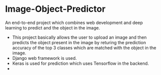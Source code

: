 # Image-Object-Predictor
An end-to-end project which combines web development and deep learning to predict and the object in the image.
* This project basically allows the user to upload an image and then predicts the object present in the image by returing the prediction accuracy of the top 3 classes which are matched with the object in the image.
* Django web framework is used.
* Keras is used for prediction which uses Tensorflow in the backend.
* 
